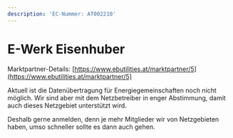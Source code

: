 ```yaml
---
description: 'EC-Nummer: AT002210'
---
```


# E-Werk Eisenhuber

Marktpartner-Details: [https://www.ebutilities.at/marktpartner/5](https://www.ebutilities.at/marktpartner/5)

Aktuell ist die Datenübertragung für Energiegemeinschaften noch nicht möglich. Wir sind aber mit dem Netzbetreiber in enger Abstimmung, damit auch dieses Netzgebiet unterstützt wird.&#x20;

Deshalb gerne anmelden, denn je mehr Mitglieder wir von Netzgebieten haben, umso schneller sollte es dann auch gehen.&#x20;

